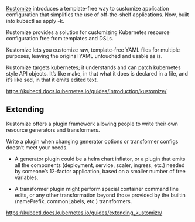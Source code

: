 

[Kustomize](https://kustomize.io/) introduces a template-free way to customize application configuration that simplifies the use of off-the-shelf applications. Now, built into kubectl as apply -k.


Kustomize provides a solution for customizing Kubernetes resource configuration free from templates and DSLs.

Kustomize lets you customize raw, template-free YAML files for multiple purposes, leaving the original YAML untouched and usable as is.

Kustomize targets kubernetes; it understands and can patch kubernetes style API objects. It’s like make, in that what it does is declared in a file, and it’s like sed, in that it emits edited text.

https://kubectl.docs.kubernetes.io/guides/introduction/kustomize/

## Extending

Kustomize offers a plugin framework allowing people to write their own resource generators and transformers.

Write a plugin when changing generator options or transformer configs doesn’t meet your needs.

- A generator plugin could be a helm chart inflator, or a plugin that emits all the components (deployment, service, scaler, ingress, etc.) needed by someone’s 12-factor application, based on a smaller number of free variables.

- A transformer plugin might perform special container command line edits, or any other transformation beyond those provided by the builtin (namePrefix, commonLabels, etc.) transformers.

https://kubectl.docs.kubernetes.io/guides/extending_kustomize/
